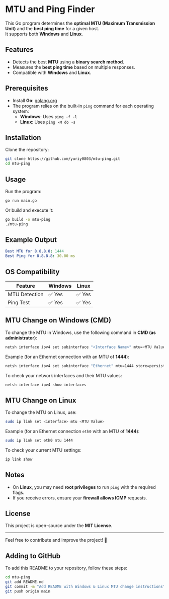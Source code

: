 # MTU and Ping Finder

This Go program determines the **optimal MTU (Maximum Transmission Unit)** and the **best ping time** for a given host.  
It supports both **Windows** and **Linux**.

## Features
- Detects the best **MTU** using a **binary search method**.
- Measures the **best ping time** based on multiple responses.
- Compatible with **Windows** and **Linux**.

## Prerequisites
- Install **Go**: [golang.org](https://go.dev/dl/)
- The program relies on the built-in `ping` command for each operating system:
  - **Windows**: Uses `ping -f -l`
  - **Linux**: Uses `ping -M do -s`

## Installation
Clone the repository:

```sh
git clone https://github.com/yuriy0803/mtu-ping.git
cd mtu-ping
```

## Usage
Run the program:

```sh
go run main.go
```

Or build and execute it:

```sh
go build -o mtu-ping
./mtu-ping
```

## Example Output
```yaml
Best MTU for 8.8.8.8: 1444
Best Ping for 8.8.8.8: 30.00 ms
```

## OS Compatibility
| Feature        | Windows | Linux |
|---------------|---------|-------|
| MTU Detection | ✅ Yes  | ✅ Yes |
| Ping Test     | ✅ Yes  | ✅ Yes |

## MTU Change on Windows (CMD)
To change the MTU in Windows, use the following command in **CMD (as administrator)**:

```sh
netsh interface ipv4 set subinterface "<Interface Name>" mtu=<MTU Value> store=persistent
```

Example (for an Ethernet connection with an MTU of **1444**):

```sh
netsh interface ipv4 set subinterface "Ethernet" mtu=1444 store=persistent
```

To check your network interfaces and their MTU values:

```sh
netsh interface ipv4 show interfaces
```

## MTU Change on Linux
To change the MTU on Linux, use:

```sh
sudo ip link set <interface> mtu <MTU Value>
```

Example (for an Ethernet connection `eth0` with an MTU of **1444**):

```sh
sudo ip link set eth0 mtu 1444
```

To check your current MTU settings:

```sh
ip link show
```

## Notes
- On **Linux**, you may need **root privileges** to run `ping` with the required flags.
- If you receive errors, ensure your **firewall allows ICMP** requests.

## License
This project is open-source under the **MIT License**.

---

Feel free to contribute and improve the project! 🚀

## Adding to GitHub
To add this README to your repository, follow these steps:

```sh
cd mtu-ping
git add README.md
git commit -m "Add README with Windows & Linux MTU change instructions"
git push origin main
```

